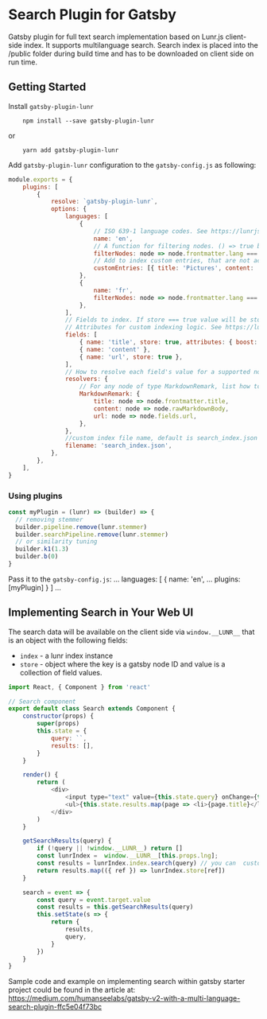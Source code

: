 # Search Plugin for Gatsby

Gatsby plugin for full text search implementation based on Lunr.js client-side index. It supports multilanguage search. Search index is placed into the /public folder during build time and has to be downloaded on client side on run time.

## Getting Started

Install `gatsby-plugin-lunr`

```
    npm install --save gatsby-plugin-lunr
```

or

```
    yarn add gatsby-plugin-lunr
```

Add `gatsby-plugin-lunr` configuration to the `gatsby-config.js` as following:

```javascript
module.exports = {
    plugins: [
        {
            resolve: `gatsby-plugin-lunr`,
            options: {
                languages: [
                    {
                        // ISO 639-1 language codes. See https://lunrjs.com/guides/language_support.html for details
                        name: 'en',
                        // A function for filtering nodes. () => true by default
                        filterNodes: node => node.frontmatter.lang === 'en',
                        // Add to index custom entries, that are not actually extracted from gatsby nodes
                        customEntries: [{ title: 'Pictures', content: 'awesome pictures', url: '/pictures' }],
                    },
                    {
                        name: 'fr',
                        filterNodes: node => node.frontmatter.lang === 'fr',
                    },
                ],
                // Fields to index. If store === true value will be stored in index file.
                // Attributes for custom indexing logic. See https://lunrjs.com/docs/lunr.Builder.html for details
                fields: [
                    { name: 'title', store: true, attributes: { boost: 20 } },
                    { name: 'content' },
                    { name: 'url', store: true },
                ],
                // How to resolve each field's value for a supported node type
                resolvers: {
                    // For any node of type MarkdownRemark, list how to resolve the fields' values
                    MarkdownRemark: {
                        title: node => node.frontmatter.title,
                        content: node => node.rawMarkdownBody,
                        url: node => node.fields.url,
                    },
                },
                //custom index file name, default is search_index.json
                filename: 'search_index.json',
            },
        },
    ],
}
```

### Using plugins
```javascript
const myPlugin = (lunr) => (builder) => {
  // removing stemmer
  builder.pipeline.remove(lunr.stemmer)
  builder.searchPipeline.remove(lunr.stemmer)
  // or similarity tuning
  builder.k1(1.3)
  builder.b(0)
}
```
Pass it to the `gatsby-config.js`:
...
languages: [
            {
             name: 'en',
             ...
             plugins: [myPlugin]
            }
           ]
...        


## Implementing Search in Your Web UI

The search data will be available on the client side via `window.__LUNR__` that is an object with the following fields:

-   `index` - a lunr index instance
-   `store` - object where the key is a gatsby node ID and value is a collection of field values.

```javascript
import React, { Component } from 'react'

// Search component
export default class Search extends Component {
    constructor(props) {
        super(props)
        this.state = {
            query: ``,
            results: [],
        }
    }

    render() {
        return (
            <div>
                <input type="text" value={this.state.query} onChange={this.search} />
                <ul>{this.state.results.map(page => <li>{page.title}</li>)}</ul>
            </div>
        )
    }

    getSearchResults(query) {
        if (!query || !window.__LUNR__) return []
        const lunrIndex =  window.__LUNR__[this.props.lng];
        const results = lunrIndex.index.search(query) // you can  customize your search , see https://lunrjs.com/guides/searching.html
        return results.map(({ ref }) => lunrIndex.store[ref])
    }

    search = event => {
        const query = event.target.value
        const results = this.getSearchResults(query)
        this.setState(s => {
            return {
                results,
                query,
            }
        })
    }
}
```

Sample code and example on implementing search within gatsby starter project could be found in the article at: https://medium.com/humanseelabs/gatsby-v2-with-a-multi-language-search-plugin-ffc5e04f73bc
